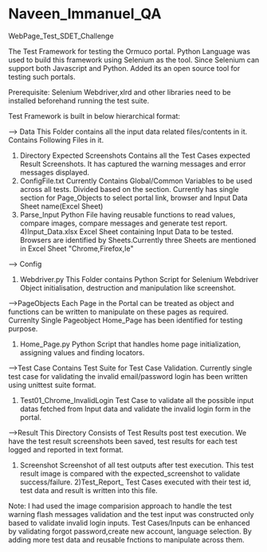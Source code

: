 # Naveen_Immanuel_QA
WebPage_Test_SDET_Challenge

The Test Framework for testing the Ormuco portal.
Python Language was used to build this framework using Selenium as the tool. Since Selenium can support both Javascript and Python. Added its an open source tool for testing such portals.

Prerequisite:
Selenium Webdriver,xlrd and other libraries need to be installed beforehand running the test suite.

Test Framework is built in below hierarchical format:


--> Data
This Folder contains all the input data related files/contents in it.
Contains Following Files in it.
1) Directory Expected Screenshots
Contains all the Test Cases expected Result Screenshots. It has captured the warning messages and error messages displayed.
2) ConfigFile.txt
Currently Contains Global/Common Variables to be used across all tests. Divided based on the section. Currently has single section for Page_Objects to select portal link, browser and Input Data Sheet name(Excel Sheet)
3) Parse_Input
Python File having reusable functions to read values, compare images, compare messages and generate test report.
4)Input_Data.xlsx
Excel Sheet containing Input Data to be tested. Browsers are identified by Sheets.Currently three Sheets are mentioned in Excel Sheet "Chrome,Firefox,Ie"

--> Config
1) Webdriver.py
This Folder contains Python Script for Selenium Webdriver Object initialisation, destruction and manipulation like screenshot.

-->PageObjects
Each Page in the Portal can be treated as object and functions can be written to manipulate on these pages as required. Currenlty Single Pageobject Home_Page has been identified for testing purpose.
1) Home_Page.py
Python Script that handles home page initialization, assigning values and finding locators.

-->Test Case
Contains Test Suite for Test Case Validation. Currently single test case for validating the invalid email/password login has been written using unittest suite format.
1) Test01_Chrome_InvalidLogin
Test Case to validate all the possible input datas fetched from Input data and validate the invalid login form in the portal.

-->Result
This Directory Consists of Test Results post test execution. We have the test result screenshots been saved, test results for each test logged and reported in text format.
1) Screenshot
Screenshot of all test outputs after test execution. This test result image is compared with the expected_screenshot to validate success/failure.
2)Test_Report_<Timestamp>
 Test Cases executed with their test id, test data and result is written into this file.
  
  Note: I had used the image comparision approach to handle the test warning flash messages validation and the test input was constructed only based to validate invalid login inputs.
  Test Cases/Inputs can be enhanced by validating forgot password,create new account, language selection. By adding more test data and reusable fnctions to manipulate across them.


